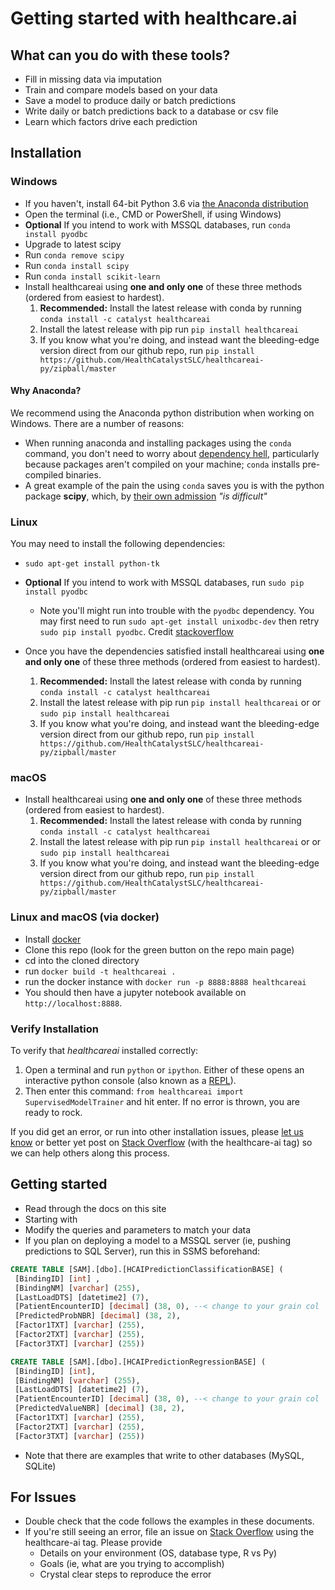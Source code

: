 # Getting started with healthcare.ai

## What can you do with these tools?

- Fill in missing data via imputation
- Train and compare models based on your data
- Save a model to produce daily or batch predictions
- Write daily or batch predictions back to a database or csv file
- Learn which factors drive each prediction

## Installation

### Windows

- If you haven't, install 64-bit Python 3.6 via [the Anaconda distribution](https://www.continuum.io/downloads)
- Open the terminal (i.e., CMD or PowerShell, if using Windows)
- **Optional** If you intend to work with MSSQL databases, run `conda install pyodbc`
- Upgrade to latest scipy
- Run `conda remove scipy`
- Run `conda install scipy`
- Run `conda install scikit-learn`
- Install healthcareai using **one and only one** of these three methods (ordered from easiest to hardest).
     1. **Recommended:** Install the latest release with conda by running `conda install -c catalyst healthcareai`
     2. Install the latest release with pip run `pip install healthcareai`
     3. If you know what you're doing, and instead want the bleeding-edge version direct from our github repo, run `pip install https://github.com/HealthCatalystSLC/healthcareai-py/zipball/master`

#### Why Anaconda?

We recommend using the Anaconda python distribution when working on Windows. There are a number of reasons:

- When running anaconda and installing packages using the `conda` command, you don't need to worry about [dependency hell](https://en.wikipedia.org/wiki/Dependency_hell), particularly because packages aren't compiled on your machine; `conda` installs pre-compiled binaries.
- A great example of the pain the using `conda` saves you is with the python package **scipy**, which, by [their own admission](http://www.scipy.org/scipylib/building/windows.html) *"is difficult"*

### Linux

You may need to install the following dependencies:
- `sudo apt-get install python-tk`
- **Optional** If you intend to work with MSSQL databases, run `sudo pip install pyodbc`
    - Note you'll might run into trouble with the `pyodbc` dependency. You may first need to run `sudo apt-get install unixodbc-dev` then retry `sudo pip install pyodbc`. Credit [stackoverflow](http://stackoverflow.com/questions/2960339/unable-to-install-pyodbc-on-linux)

- Once you have the dependencies satisfied install healthcareai using **one and only one** of these three methods (ordered from easiest to hardest).
     1. **Recommended:** Install the latest release with conda by running `conda install -c catalyst healthcareai`
     2. Install the latest release with pip run `pip install healthcareai` or or `sudo pip install healthcareai`
     3. If you know what you're doing, and instead want the bleeding-edge version direct from our github repo, run `pip install https://github.com/HealthCatalystSLC/healthcareai-py/zipball/master`

### macOS

- Install healthcareai using **one and only one** of these three methods (ordered from easiest to hardest).
     1. **Recommended:** Install the latest release with conda by running `conda install -c catalyst healthcareai`
     2. Install the latest release with pip run `pip install healthcareai` or or `sudo pip install healthcareai`
     3. If you know what you're doing, and instead want the bleeding-edge version direct from our github repo, run `pip install https://github.com/HealthCatalystSLC/healthcareai-py/zipball/master`

### Linux and macOS (via docker)

- Install [docker](https://docs.docker.com/engine/installation/)
- Clone this repo (look for the green button on the repo main page)
- cd into the cloned directory
- run `docker build -t healthcareai .`
- run the docker instance with `docker run -p 8888:8888 healthcareai` 
- You should then have a jupyter notebook available on `http://localhost:8888`.

### Verify Installation

To verify that *healthcareai* installed correctly:
1. Open a terminal and run `python` or `ipython`. Either of these opens an interactive python console (also known as a [REPL](https://en.wikipedia.org/wiki/Read%E2%80%93eval%E2%80%93print_loop)).
2. Then enter this command: `from healthcareai import SupervisedModelTrainer` and hit enter. If no error is thrown, you are ready to rock.

If you did get an error, or run into other installation issues, please [let us know](http://healthcare.ai/contact.html) or better yet post on [Stack Overflow](http://stackoverflow.com/questions/tagged/healthcare-ai) (with the healthcare-ai tag) so we can help others along this process.

## Getting started

- Read through the docs on this site
- Starting with 
- Modify the queries and parameters to match your data
- If you plan on deploying a model to a MSSQL server (ie, pushing predictions to SQL Server), run this in SSMS beforehand:

```sql
CREATE TABLE [SAM].[dbo].[HCAIPredictionClassificationBASE] (
 [BindingID] [int] ,
 [BindingNM] [varchar] (255),
 [LastLoadDTS] [datetime2] (7),
 [PatientEncounterID] [decimal] (38, 0), --< change to your grain col
 [PredictedProbNBR] [decimal] (38, 2),
 [Factor1TXT] [varchar] (255),
 [Factor2TXT] [varchar] (255),
 [Factor3TXT] [varchar] (255))

CREATE TABLE [SAM].[dbo].[HCAIPredictionRegressionBASE] (
 [BindingID] [int],
 [BindingNM] [varchar] (255),
 [LastLoadDTS] [datetime2] (7),
 [PatientEncounterID] [decimal] (38, 0), --< change to your grain col
 [PredictedValueNBR] [decimal] (38, 2),
 [Factor1TXT] [varchar] (255),
 [Factor2TXT] [varchar] (255),
 [Factor3TXT] [varchar] (255))
```

- Note that there are examples that write to other databases (MySQL, SQLite)

## For Issues

- Double check that the code follows the examples in these documents.
- If you're still seeing an error, file an issue on [Stack Overflow](http://stackoverflow.com/) using the healthcare-ai tag. Please provide
    - Details on your environment (OS, database type, R vs Py)
    - Goals (ie, what are you trying to accomplish)
    - Crystal clear steps to reproduce the error

